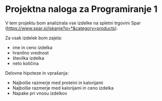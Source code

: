 # Projektna naloga za Programiranje 1

V tem projektu bom analizirala vse izdelke na spletni trgovini Spar (https://www.spar.si/iskanje?q=*&category=products).

Za vsak izdelek bom zajela:
* ime in ceno izdelka
* hranilno vrednost
* številka izdelka
* neto količina

Delovne hipoteze in vprašanja:
* Najbolše razmerje med proteini in kalorijami
* Najbolše razmerje med kalorijami in ceno izdelka
* Napake pri vnosu izdelkov
